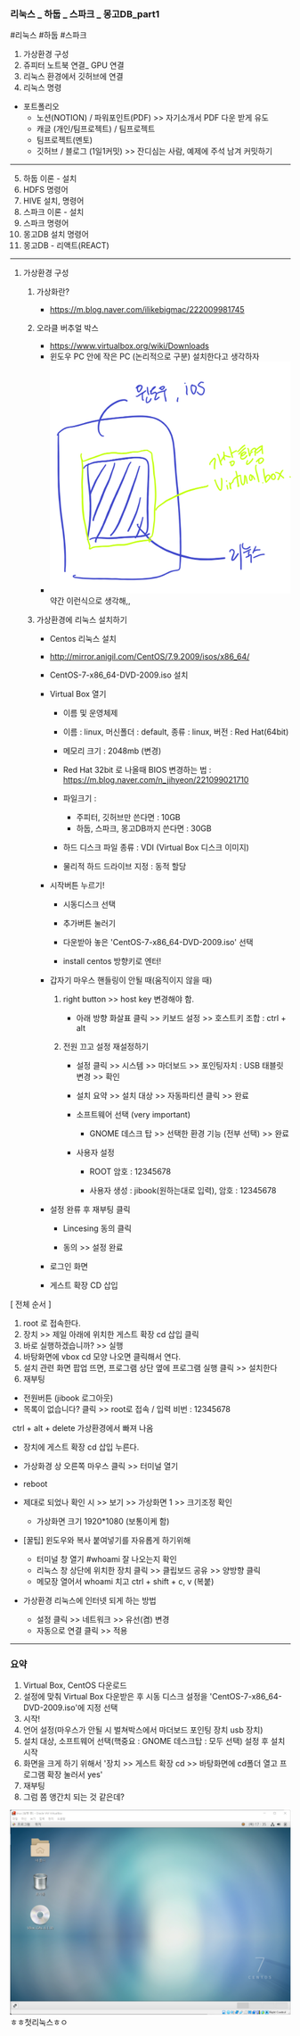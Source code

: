 ### 리눅스 _ 하둡 _ 스파크 _ 몽고DB_part1

#리눅스 #하둡 #스파크



1. 가상환경 구성
2. 쥬피터 노트북 연결_ GPU 연결
3. 리눅스 환경에서 깃허브에 연결
4. 리눅스 명령

- 포트폴리오
  - 노션(NOTION) / 파워포인트(PDF) >> 자기소개서 PDF 다운 받게 유도
  - 캐글 (개인/팀프로젝트) / 팀프로젝트
  - 팀프로젝트(멘토)
  - 깃허브 / 블로그 (1일1커밋) >> 잔디심는 사람, 예제에 주석 남겨 커밋하기



---

5. 하둡 이론 - 설치
6. HDFS 명령어
7. HIVE 설치, 명령어
8. 스파크 이론 - 설치
9. 스파크 명령어 
10. 몽고DB 설치 명령어
11. 몽고DB - 리액트(REACT)





---

1. 가상환경 구성

   1. 가상화란?

      - https://m.blog.naver.com/ilikebigmac/222009981745

   2. 오라클 버추얼 박스

      - https://www.virtualbox.org/wiki/Downloads
      - 윈도우 PC 안에 작은 PC (논리적으로 구분) 설치한다고 생각하자
      - ![가상환경-16402369333951](day04_리눅스.assets/가상환경-16402369333951.png)약간 이런식으로 생각해,,

   3. 가상환경에 리눅스 설치하기

      - Centos 리눅스 설치

      - http://mirror.anigil.com/CentOS/7.9.2009/isos/x86_64/

      - CentOS-7-x86_64-DVD-2009.iso 설치

        

      - Virtual Box 열기

        - 이름 및 운영체제

        - 이름 : linux, 머신폴더 : default, 종류 : linux, 버전 : Red Hat(64bit)

        - 메모리 크기 : 2048mb (변경)

        - Red Hat 32bit  로 나올때 BIOS 변경하는 법 : https://m.blog.naver.com/n_jihyeon/221099021710

        - 파일크기 :

          - 주피터, 깃허브만 쓴다면 : 10GB
          - 하둡, 스파크, 몽고DB까지 쓴다면 : 30GB

        - 하드 디스크 파일 종류 : VDI (Virtual Box 디스크 이미지)

        - 물리적 하드 드라이브 지정 : 동적 할당

          

      - 시작버튼 누르기!

        - 시동디스크 선택
   
        - 추가버튼 눌러기
   
        - 다운받아 놓은 'CentOS-7-x86_64-DVD-2009.iso' 선택
   
        - install centos 방향키로 엔터!
   
          
   
      - 갑자기 마우스 핸들링이 안될 때(움직이지 않을 때)
   
        1. right button >> host key 변경해야 함. 
   
           - 아래 방향 화살표 클릭 >> 키보드 설정 >> 호스트키 조합 : ctrl + alt
   
        2. 전원 끄고 설정 재설정하기
   
           - 설정 클릭 >> 시스템 >> 마더보드 >> 포인팅자치 : USB 태블릿 변경 >> 확인
   
           - 설치 요약 >> 설치 대상 >> 자동파티션 클릭 >> 완료
   
           - 소프트웨어 선택 (very important)
   
             - GNOME 데스크 탑 >> 선택한 환경 기능 (전부 선택) >> 완료
   
               
   
           - 사용자 설정
   
             - ROOT 암호 : 12345678
   
             - 사용자 생성 : jibook(원하는대로 입력), 암호 : 12345678
   
               
   
      - 설정 완류 후 재부팅 클릭
   
        - Lincesing 동의 클릭
   
        - 동의 >> 설정 완료
   
          
   
      - 로그인 화면
   
      - 게스트 확장 CD 삽입



[ 전체 순서 ]

1. root 로 접속한다.
2. 장치 >> 제일 아래에 위치한 게스트 확장 cd 삽입 클릭
3. 바로 실행하겠습니까? >> 실행
4. 바탕화면에 vbox cd 모양 나오면 클릭해서 연다.
5. 설치 관련 화면 팝업 뜨면, 프로그램 상단 옆에 프로그램 실행 클릭 >> 설치한다
6. 재부팅



- 전원버튼 (jibook 로그아웃)
- 목록이 없습니다? 클릭 >> root로 접속 / 입력 비번 : 12345678

​		ctrl + alt + delete 가상환경에서 빠져 나옴

- 장치에 게스트 확장 cd 삽입 누른다. 
- 가상화경 상 오른쪽 마우스 클릭 >> 터미널 열기
- reboot
- 제대로 되었나 확인 시 >> 보기 >> 가상화면 1 >> 크기조정 확인 
  - 가상화면 크기 1920*1080 (보통이케 함)



- [꿀팁] 윈도우와 복사 붙여넣기를 자유롭게 하기위해
  - 터미널 창 열기 #whoami 잘 나오는지 확인
  - 리눅스 창 상단에 위치한 장치 클릭 >> 클립보드 공유 >> 양방향 클릭
  - 메모장 열어서 whoami 치고 ctrl + shift + c, v (복붙)



- 가상환경 리눅스에 인터넷 되게 하는 방법
  - 설정 클릭 >> 네트워크 >> 유선(켬) 변경
  - 자동으로 연결 클릭 >> 적용 





---

### 요약

1. Virtual Box, CentOS 다운로드
2. 설정에 맞춰 Virtual Box 다운받은 후 시동 디스크 설정을 'CentOS-7-x86_64-DVD-2009.iso'에 지정 선택
3. 시작!
4. 언어 설정(마우스가 안될 시 벌쳐박스에서 마더보드 포인팅 장치 usb 장치) 
5. 설치 대상, 소프트웨어 선택(핵중요 : GNOME 데스크탑 : 모두 선택) 설정 후 설치 시작
6. 화면을 크게 하기 위해서 '장치 >> 게스트 확장 cd >> 바탕화면에 cd폴더 열고 프로그램 확장 눌러서 yes'
7. 재부팅
8. 그럼 쫌 앵간치 되는 것 같은데?





![리눅스ㅎㅇ](리눅스ㅎㅇ.png)ㅎㅎ첫리눅스ㅎㅇ

